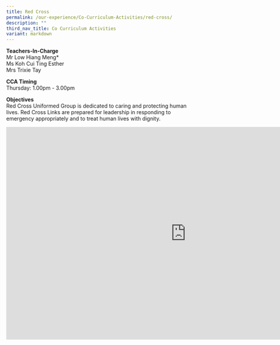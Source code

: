 ```yaml
---
title: Red Cross
permalink: /our-experience/Co-Curriculum-Activities/red-cross/
description: ""
third_nav_title: Co Curriculum Activities
variant: markdown
---
```

**Teachers-In-Charge**  <br>
Mr Low Hiang Meng*  	<br>
Ms Koh Cui Ting Esther  
Mrs Trixie Tay

**CCA Timing**<br>
Thursday: 1.00pm - 3.00pm

**Objectives**<br>
Red Cross Uniformed Group is dedicated to caring and protecting human lives. Red Cross Links are prepared for leadership in responding to emergency appropriately and to treat human lives with dignity.


<iframe allowfullscreen="true" height="569" width="960" frameborder="0" src="https://docs.google.com/presentation/d/e/2PACX-1vSyyGkcANoG-mvNBGQTA3iXtucuznq4OYElAMp3as5CKObtUvkrmJJm1xg4RigSJZfqzC1wCQb79PWy/embed?start=true&amp;loop=true&amp;delayms=5000"></iframe>